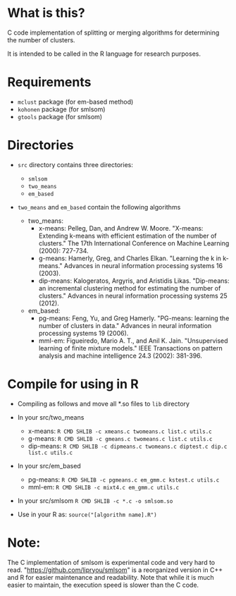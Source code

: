 # What is this?

C code implementation of splitting or merging algorithms for determining the number of clusters.

It is intended to be called in the R language for research purposes.

# Requirements

- `mclust` package (for em-based method)
- `kohonen` package (for smlsom)
- `gtools` package (for smlsom)

# Directories
- `src` directory contains three directories:
  - `smlsom`
  - `two_means`
  - `em_based`

- `two_means` and `em_based` contain the following algorithms
  - two_means:
    - x-means: Pelleg, Dan, and Andrew W. Moore. "X-means: Extending k-means with efficient estimation of the number of clusters." The 17th International Conference on Machine Learning (2000): 727-734.
    - g-means: Hamerly, Greg, and Charles Elkan. "Learning the k in k-means." Advances in neural information processing systems 16 (2003).
    - dip-means: Kalogeratos, Argyris, and Aristidis Likas. "Dip-means: an incremental clustering method for estimating the number of clusters." Advances in neural information processing systems 25 (2012).
  - em_based:
    - pg-means: Feng, Yu, and Greg Hamerly. "PG-means: learning the number of clusters in data." Advances in neural information processing systems 19 (2006).
    - mml-em: Figueiredo, Mario A. T., and Anil K. Jain. "Unsupervised learning of finite mixture models." IEEE Transactions on pattern analysis and machine intelligence 24.3 (2002): 381-396.

# Compile for using in R
- Compiling as follows and move all *.so files to `lib` directory
- In your src/two_means
  - x-means:   `R CMD SHLIB -c xmeans.c twomeans.c list.c utils.c`
  - g-means:   `R CMD SHLIB -c gmeans.c twomeans.c list.c utils.c`
  - dip-means: `R CMD SHLIB -c dipmeans.c twomeans.c diptest.c dip.c list.c utils.c`
- In your src/em_based
  - pg-means:  `R CMD SHLIB -c pgmeans.c em_gmm.c kstest.c utils.c`
  - mml-em:    `R CMD SHLIB -c mixt4.c em_gmm.c utils.c`
- In your src/smlsom `R CMD SHLIB -c *.c -o smlsom.so`

- Use in your R as: `source("[algorithm name].R")`

# Note:
 The C implementation of smlsom is experimental code and very hard to read.
 "https://github.com/lipryou/smlsom" is a reorganized version in C++ and R for easier maintenance and readability.
 Note that while it is much easier to maintain, the execution speed is slower than the C code.
